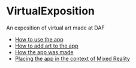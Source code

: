 # VirtualExposition
An exposition of virtual art made at DAF

* [How to use the app](AppManual.md)
* [How to add art to the app](ArtManual.md)
* [How the app was made](AppDocumentation.md)
* [Placing the app in the context of Mixed Reality](MRContext.md)
